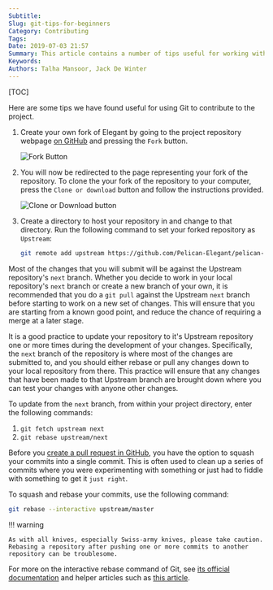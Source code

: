 ```yaml
---
Subtitle:
Slug: git-tips-for-beginners
Category: Contributing
Tags:
Date: 2019-07-03 21:57
Summary: This article contains a number of tips useful for working with Elegant and Git.
Keywords:
Authors: Talha Mansoor, Jack De Winter
---
```


[TOC]

Here are some tips we have found useful for using Git to contribute to the project.

1. Create your own fork of Elegant by going to the project repository webpage [on GitHub](https://github.com/Pelican-Elegant/elegant) and pressing the `Fork` button.

   ![Fork Button]({static}/images/github-fork-button.png)

2. You will now be redirected to the page representing your fork of the repository. To clone the your fork of the repository to your computer, press the `Clone or download` button and follow the instructions provided.

   ![Clone or Download button]({static}/images/github-clone-button.png)

3. Create a directory to host your repository in and change to that directory. Run the following command to set your forked repository as `Upstream`:

   ```bash
   git remote add upstream https://github.com/Pelican-Elegant/pelican-elegant.git
   ```

Most of the changes that you will submit will be against the Upstream repository's `next`
branch. Whether you decide to work in your local repository's `next` branch or create a new
branch of your own, it is recommended that you do a `git pull` against the Upstream `next`
branch before starting to work on a new set of changes. This will ensure that you are starting
from a known good point, and reduce the chance of requiring a merge at a later stage.

It is a good practice to update your repository to it's Upstream repository one or more times
during the development of your changes. Specifically, the `next` branch of the repository
is where most of the changes are submitted to, and you should either rebase or pull any
changes down to your local repository from there. This practice will ensure that any changes
that have been made to that Upstream branch are brought down where you can test your changes
with anyone other changes.

To update from the `next` branch, from within your project directory, enter the following
commands:

1. `git fetch upstream next`
2. `git rebase upstream/next`

Before you [create a pull request in GitHub](https://github.com/Pelican-Elegant/elegant/pulls),
you have the option to squash your commits into a single commit. This is often used to clean
up a series of commits where you were experimenting with something or just had to fiddle with
something to get it `just right`.

To squash and rebase your commits, use the following command:

```bash
git rebase --interactive upstream/master
```

!!! warning

    As with all knives, especially Swiss-army knives, please take caution.  Rebasing a repository after pushing one or more commits to another repository can be troublesome.

For more on the interactive rebase command of Git, see [its official documentation](https://git-scm.com/docs/user-manual#interactive-rebase) and helper articles such as
[this article](https://makandracards.com/makandra/527-squash-several-git-commits-into-a-single-commit).
